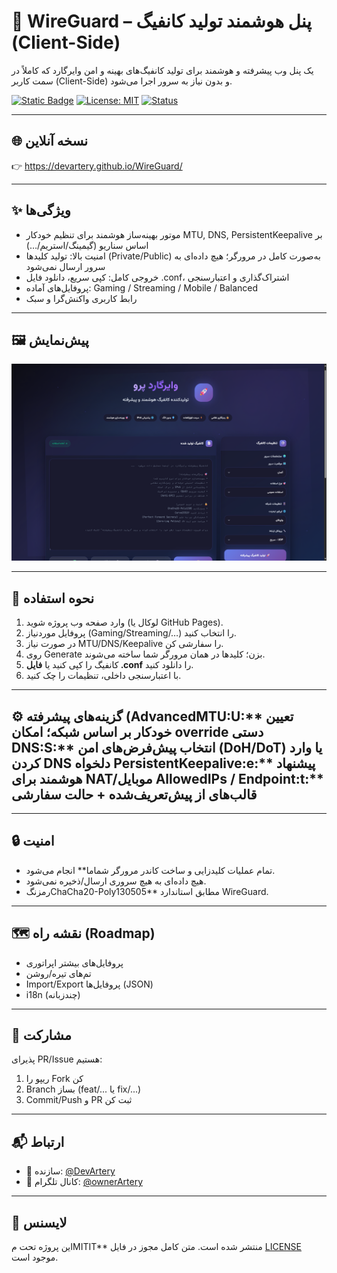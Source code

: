 # 🚀 WireGuard – پنل هوشمند تولید کانفیگ (Client-Side)

یک پنل وب پیشرفته و هوشمند برای تولید کانفیگ‌های بهینه و امن وایرگارد که کاملاً در سمت کاربر (Client-Side) و بدون نیاز به سرور اجرا می‌شود.

[![Static Badge](https://img.shields.io/badge/WireGuard-Client--Side-blue)]()
[![License: MIT](https://img.shields.io/badge/License-MIT-green.svg)](./LICENSE)
[![Status](https://img.shields.io/badge/Status-Active-success)]()

---

## 🌐 نسخه آنلاین
👉 https://devartery.github.io/WireGuard/

---

## ✨ ویژگی‌ها
- موتور بهینه‌ساز هوشمند برای تنظیم خودکار MTU, DNS, PersistentKeepalive بر اساس سناریو (گیمینگ/استریم/…)
- امنیت بالا: تولید کلیدها (Private/Public) به‌صورت کامل در مرورگر؛ هیچ داده‌ای به سرور ارسال نمی‌شود
- خروجی کامل: کپی سریع، دانلود فایل .conf، اشتراک‌گذاری و اعتبارسنجی
- پروفایل‌های آماده: Gaming / Streaming / Mobile / Balanced
- رابط کاربری واکنش‌گرا و سبک

---

## 🖼 پیش‌نمایش
![WireGuard Screenshot](./images/preview.png)


---

## 📌 نحوه استفاده
1. وارد صفحه وب پروژه شوید (لوکال یا GitHub Pages).  
2. پروفایل موردنیاز (Gaming/Streaming/…) را انتخاب کنید.  
3. در صورت نیاز MTU/DNS/Keepalive را سفارشی کن.  
4. روی Generate بزن؛ کلیدها در همان مرورگر شما ساخته می‌شوند.  
5. کانفیگ را کپی کنید یا **فایل .conf** را دانلود کنید.  
6. با اعتبارسنجی داخلی، تنظیمات را چک کنید.

---

## ⚙️ گزینه‌های پیشرفته (AdvancedMTU:U:** تعیین خودکار بر اساس شبکه؛ امکان override دستی DNS:S:** انتخاب پیش‌فرض‌های امن (DoH/DoT) یا وارد کردن DNS دلخواه PersistentKeepalive:e:** پیشنهاد هوشمند برای NAT/موبایل AllowedIPs / Endpoint:t:** قالب‌های از پیش‌تعریف‌شده + حالت سفارشی

---

## 🔒 امنیت
- تمام عملیات کلیدزایی و ساخت کاندر مرورگر شماما** انجام می‌شود.  
- هیچ داده‌ای به هیچ سروری ارسال/ذخیره نمی‌شود.  
- رمزنگChaCha20-Poly130505** مطابق استاندارد WireGuard.

---

## 🗺 نقشه راه (Roadmap)
- پروفایل‌های بیشتر اپراتوری  
- تم‌های تیره/روشن  
- Import/Export پروفایل‌ها (JSON)  
- i18n (چندزبانه)

---

## 🤝 مشارکت
پذیرای PR/Issue هستیم:
1. ریپو را Fork کن
2. Branch بساز (feat/... یا fix/...)
3. Commit/Push و PR ثبت کن

---

## 📬 ارتباط
- 👤 سازنده: [@DevArtery](https://t.me/DevArtery)  
- 📢 کانال تلگرام: [@ownerArtery](https://t.me/ownerArtery)

---

## 📄 لایسنس
این پروژه تحت مMITIT** منتشر شده است. متن کامل مجوز در فایل [LICENSE](./LICENSE) موجود است.
